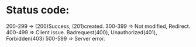 # Status code:

200-299 => (200)Success, (201)created. 
300-399 => Not modified, Redirect. 
400-499 => Client issue. Badrequest(400), Unauthorized(401), Forbidden(403)
500-599 => Server error. 
